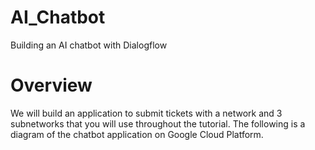 # AI_Chatbot
Building an AI chatbot with Dialogflow

# Overview

We will build an application to submit tickets with a network and 3 subnetworks that you will use throughout the tutorial. The following is a diagram of the chatbot application on Google Cloud Platform.
